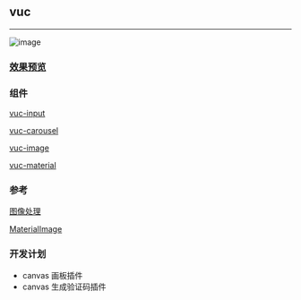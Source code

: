 ## vuc

---

![image](https://github.com/loo41/vuc/blob/master/doc/canvas.gif)


### [效果预览](https://loo41.github.io/vuc/index.html)

### 组件

[vuc-input](https://github.com/loo41/vuc/tree/master/package/vec-input)

[vuc-carousel](https://github.com/loo41/vuc/tree/master/package/vuc-carousel)

[vuc-image](https://github.com/loo41/vuc/tree/master/package/vuc-image)

[vuc-material](https://github.com/loo41/vuc/tree/master/package/vuc-material)


### 参考

[图像处理](https://www.cnblogs.com/st-leslie/p/8317850.html?utm_source=debugrun&utm_medium=referral)

[MaterialImage](https://github.com/yscoder/MaterialImage)

### 开发计划

- canvas 画板插件
- canvas 生成验证码插件
